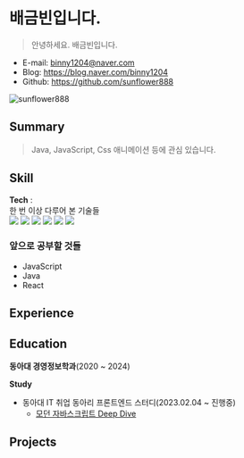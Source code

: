 # 배금빈입니다.

> 안녕하세요. 배금빈입니다.

- E-mail: binny1204@naver.com
- Blog: https://blog.naver.com/binny1204
- Github: https://github.com/sunflower888

![sunflower888](/github-metrics.svg)

## Summary

> Java, JavaScript, Css 애니메이션 등에 관심 있습니다.

## Skill

**Tech** :  
한 번 이상 다루어 본 기술들  
<img src="https://img.shields.io/badge/html5-E34F26?style=for-the-badge&logo=html5&logoColor=white"> <img src="https://img.shields.io/badge/css-1572B6?style=for-the-badge&logo=css3&logoColor=white"> <img src="https://img.shields.io/badge/javascript-F7DF1E?style=for-the-badge&logo=javascript&logoColor=black"> <img src="https://img.shields.io/badge/react-61DAFB?style=for-the-badge&logo=react&logoColor=black"> <img src="https://img.shields.io/badge/python-3776AB?style=for-the-badge&logo=python&logoColor=white"> <img src="https://img.shields.io/badge/java-007396?style=for-the-badge&logo=java&logoColor=white">

### 앞으로 공부할 것들

- JavaScript
- Java
- React

## Experience

## Education

**동아대 경영정보학과**(2020 ~ 2024)

**Study**

- 동아대 IT 취업 동아리 프론트엔드 스터디(2023.02.04 ~ 진행중)
  - [모던 자바스크립트 Deep Dive](https://www.google.co.kr/search?q=%EB%AA%A8%EB%8D%98+%EC%9E%90%EB%B0%94%EC%8A%A4%ED%81%AC%EB%A6%BD%ED%8A%B8+deep+dive&source=hp&ei=pHtOZImzKMWG2roPlbCggAM&iflsig=AOEireoAAAAAZE6JtFxko7ftZWr2mYhloiwlxstOGwBS&ved=0ahUKEwiJlZXx6NH-AhVFg1YBHRUYCDAQ4dUDCAs&uact=5&oq=%EB%AA%A8%EB%8D%98+%EC%9E%90%EB%B0%94%EC%8A%A4%ED%81%AC%EB%A6%BD%ED%8A%B8+deep+dive&gs_lcp=Cgdnd3Mtd2l6EAMyBQgAEIAEMgUIABCABDIFCAAQgAQyBQgAEIAEMgUIABCABDIFCAAQgAQyBQgAEIAEMgUIABCABDIFCAAQgAQyBQgAEIAEOggIABCABBCxAzoECC4QAzoLCAAQgAQQsQMQgwE6CwguEIAEELEDEIMBOgsILhCABBDHARCvAToICC4QgAQQ1AI6BQguEIAEOggILhCABBCxAzoLCC4QgAQQxwEQ0QNQvQdYqMQBYLDHAWgIcAB4AIABkQGIAbINkgEEMC4xNJgBAKABAaABArABAA&sclient=gws-wiz)

## Projects
